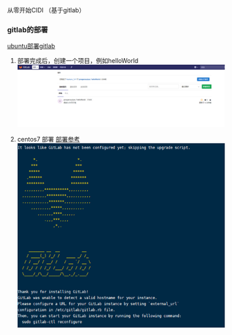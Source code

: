 从零开始CIDI （基于gitlab）

### gitlab的部署

[ubuntu部署gitlab](https://blog.csdn.net/qq_34382962/article/details/111673754)

1. 部署完成后，创建一个项目，例如helloWorld  
![image](https://github.com/ProsperousLi/golang-deep-learn/blob/main/CIDI/pictures/gitlabProject.png)

2. centos7 部署
   [部署参考](https://blog.csdn.net/weixin_43948057/article/details/105439985)
![image](https://github.com/ProsperousLi/golang-deep-learn/blob/main/CIDI/pictures/gitlab-centos.png)
